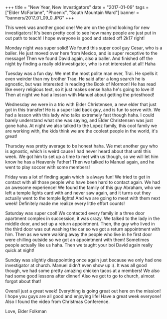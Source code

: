 +++
title = "New Year, New Investigators"
date = "2017-01-09"
tags = ["Elder McFarlane", "Phoenix", "South Mountain Ward"]
banner = "banners/2017_01_09_0.JPG"
+++

This week was another good one! We are on the grind looking for new
investigators! It's been pretty cool to see how many people are just
put in out path to teach! I hope everyone is good and stated off 2k17
right!

Monday night was super solid! We found this super cool guy Cesar, who
is a baller. He just moved over here from Mexico, and is super
receptive to the message! Then we found David again, also a baller.
And finished off the night by finding a really old investigator, who
is not interested at all! Haha

Tuesday was a fun day. We met the most polite man ever, Trai. He
spells it even weirder than my brother Trae. He said after a long
search he is agnostic, but was interested in reading the Book of
Mormon! He has read like every religious text, so it just makes sense
haha he's going to love it! Then at night we had a lesson with Manuel
about getting the priesthood!

Wednesday we were in a trio with Elder Christensen, a new elder that
just got in this transfer! He is a super laid back guy, and is fun to
serve with. We had a lesson with this lady who talks extremely fast
though haha. I could barely understand what she was saying, and Elder
Christensen was just gone haha. At night we also talked to the Lopez
family, this cool family we are working with, the kids think we are
the coolest people in the world, it's great!

Thursday was pretty average to be honest haha. We met another guy who
is agnostic, which is weird cause I had never heard about that until
this week. We got him to set up a time to met with us though, so we
will let him know he has a Heavenly Father! Then we talked to Manuel
again, and he went to play soccer with some members!

Friday was a lot of finding again which is always fun! We tried to get
in contact with all those people who have been hard to contact again.
We had an awesome experience! We found the family of this guy Abraham,
who we left a temple lights card with and never saw again, and it
turns out they actually went to the temple lights! And we are going to
meet with them next week! Definitely made me realize every little
effort counts!

Saturday was super cool! We contacted every family in a three door
apartment complex in succession, it was crazy. We talked to the lady
in the middle door, and set up a return appointment. Then, the guy who
lived in the third door was out washing the car so we got a return
appointment with him. Then as we were walking away the people who live
in he first door were chilling outside so we got an appointment with
them! Sometimes people actually like us haha. Then we taught your boi
David again really quick at night!

Sunday was slightly disappointing once again just because we only had
one investigator at church. Manuel didn't even show up :(. It was all
good though, we had some pretty amazing chicken tacos at a members! We
also had some good lessons after dinner! Also we got to go to church,
almost forgot about that!

Overall just a great week! Everything is going great out here on the
mission! I hope you guys are all good and enjoying life! Have a great
week everyone! Also I found the video from Christmas Conference.

Love,
Elder Folkman
